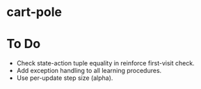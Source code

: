 # cart-pole

# To Do
* Check state-action tuple equality in reinforce first-visit check.
* Add exception handling to all learning procedures.
* Use per-update step size (alpha).